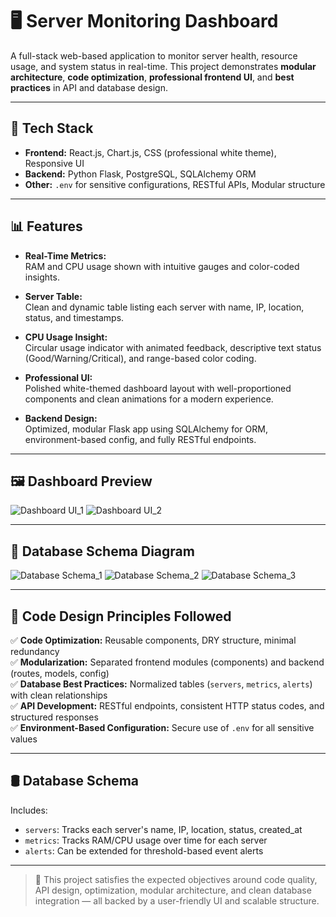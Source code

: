  # 🖥️ Server Monitoring Dashboard

A full-stack web-based application to monitor server health, resource usage, and system status in real-time. This project demonstrates **modular architecture**, **code optimization**, **professional frontend UI**, and **best practices** in API and database design.

---

## 🔧 Tech Stack

- **Frontend:** React.js, Chart.js, CSS (professional white theme), Responsive UI  
- **Backend:** Python Flask, PostgreSQL, SQLAlchemy ORM  
- **Other:** `.env` for sensitive configurations, RESTful APIs, Modular structure

---

## 📊 Features

- **Real-Time Metrics:**  
  RAM and CPU usage shown with intuitive gauges and color-coded insights.

- **Server Table:**  
  Clean and dynamic table listing each server with name, IP, location, status, and timestamps.

- **CPU Usage Insight:**  
  Circular usage indicator with animated feedback, descriptive text status (Good/Warning/Critical), and range-based color coding.

- **Professional UI:**  
  Polished white-themed dashboard layout with well-proportioned components and clean animations for a modern experience.

- **Backend Design:**  
  Optimized, modular Flask app using SQLAlchemy for ORM, environment-based config, and fully RESTful endpoints.

---

## 🖼️ Dashboard Preview

![Dashboard UI_1](./Dashboard_1.jpeg)
![Dashboard UI_2](./Dashboard_2.jpeg)

---

## 🧱 Database Schema Diagram

![Database Schema_1](./PostgreSQL_1.jpeg)
![Database Schema_2](./PostgreSQL_2.jpeg)
![Database Schema_3](./PostgreSQL_3.jpeg)

---

## 🧠 Code Design Principles Followed

✅ **Code Optimization:** Reusable components, DRY structure, minimal redundancy  
✅ **Modularization:** Separated frontend modules (components) and backend (routes, models, config)  
✅ **Database Best Practices:** Normalized tables (`servers`, `metrics`, `alerts`) with clean relationships  
✅ **API Development:** RESTful endpoints, consistent HTTP status codes, and structured responses  
✅ **Environment-Based Configuration:** Secure use of `.env` for all sensitive values

---

## 🛢️ Database Schema

Includes:
- `servers`: Tracks each server's name, IP, location, status, created_at  
- `metrics`: Tracks RAM/CPU usage over time for each server  
- `alerts`: Can be extended for threshold-based event alerts

---



> 📌 This project satisfies the expected objectives around code quality, API design, optimization, modular architecture, and clean database integration — all backed by a user-friendly UI and scalable structure.
